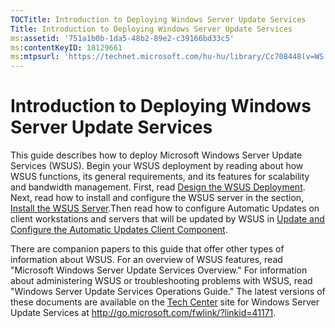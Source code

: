 ```yaml
---
TOCTitle: Introduction to Deploying Windows Server Update Services
Title: Introduction to Deploying Windows Server Update Services
ms:assetid: '751a1b0b-1da5-48b2-89e2-c39166bd33c5'
ms:contentKeyID: 18129661
ms:mtpsurl: 'https://technet.microsoft.com/hu-hu/library/Cc708448(v=WS.10)'
---
```


Introduction to Deploying Windows Server Update Services
========================================================

This guide describes how to deploy Microsoft Windows Server Update Services (WSUS). Begin your WSUS deployment by reading about how WSUS functions, its general requirements, and its features for scalability and bandwidth management. First, read [Design the WSUS Deployment](https://technet.microsoft.com/2877be79-b5d6-483c-8eb6-045afe96c7d2). Next, read how to install and configure the WSUS server in the section, [Install the WSUS Server](https://technet.microsoft.com/9d55bda5-9eb9-46d2-a204-62034936eb13).Then read how to configure Automatic Updates on client workstations and servers that will be updated by WSUS in [Update and Configure the Automatic Updates Client Component](https://technet.microsoft.com/08ede2e2-efa8-4e49-80b9-0fe20bcda2a7).

There are companion papers to this guide that offer other types of information about WSUS. For an overview of WSUS features, read "Microsoft Windows Server Update Services Overview." For information about administering WSUS or troubleshooting problems with WSUS, read "Windows Server Update Services Operations Guide." The latest versions of these documents are available on the [Tech Center](http://go.microsoft.com/fwlink/?linkid=41171) site for Windows Server Update Services at http://go.microsoft.com/fwlink/?linkid=41171.
